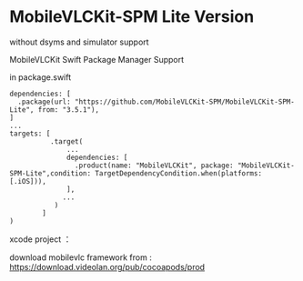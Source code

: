 # MobileVLCKit-SPM Lite Version

without dsyms and simulator support 

MobileVLCKit Swift Package Manager Support

in package.swift
```
dependencies: [
  .package(url: "https://github.com/MobileVLCKit-SPM/MobileVLCKit-SPM-Lite", from: "3.5.1"),
]
...
targets: [
          .target(
              ...
              dependencies: [
                .product(name: "MobileVLCKit", package: "MobileVLCKit-SPM-Lite",condition: TargetDependencyCondition.when(platforms: [.iOS])),
              ],
             ...
           )
        ]
)
```


xcode project ：

download mobilevlc framework from : https://download.videolan.org/pub/cocoapods/prod
